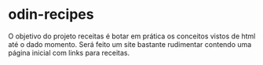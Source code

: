 # odin-recipes

O objetivo do projeto receitas é botar em prática os conceitos vistos de html até o dado momento. Será feito um site bastante rudimentar contendo uma página inicial com links para receitas.